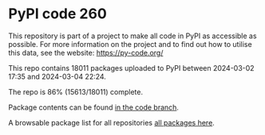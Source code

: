 # PyPI code 260

This repository is part of a project to make all code in PyPI as accessible as possible. For more information 
on the project and to find out how to utilise this data, see the website: https://py-code.org/

This repo contains 18011 packages uploaded to PyPI between 
2024-03-02 17:35 and 2024-03-04 22:24.

The repo is 86% (15613/18011) complete.

Package contents can be found [in the code branch](https://github.com/pypi-data/pypi-mirror-260/tree/code/packages).

A browsable package list for all repositories [all packages here](https://py-code.org/repositories/pypi-mirror-260).


